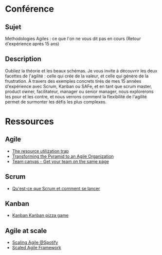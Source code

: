 # Conférence

## Sujet

Methodologies Agiles : ce que l'on ne vous dit pas en cours (Retour d'expérience après 15 ans)

## Description

Oubliez la théorie et les beaux schémas. Je vous invite à découvrir les deux facettes de l'agilité : celle qui crée de la valeur, et celle qui génère de la frustration. À travers des exemples concrets tirés de mes 15 années d'expérience avec Scrum, Kanban ou SAFe, et en tant que scrum master, product owner, facilitateur, manager ou senior manager, nous explorerons les pour et les contre, et nous verrons comment la flexibilité de l'agilité permet de surmonter les défis les plus complexes.

# Ressources

## Agile

- [The resource utilization trap](https://www.youtube.com/watch?v=CostXs2p6r0)
- [Transforming the Pyramid to an Agile Organization](https://www.youtube.com/watch?v=-tTAfrpjKvQ)
- [Team canvas - Get your team on the same page](https://theteamcanvas.com/)

## Scrum

- [Qu'est-ce que Scrum et comment se lancer](https://www.atlassian.com/fr/agile/scrum)

## Kanban 

- [Kanban Kanban pizza game](https://www.agile42.com/en/agile-teams/kanban-pizza-game)

## Agile at scale

- [Scaling Agile @Spotify](https://blog.crisp.se/wp-content/uploads/2012/11/SpotifyScaling.pdf)
- [Scaled Agile Framework](https://framework.scaledagile.com/)

